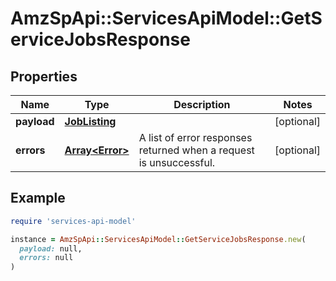# AmzSpApi::ServicesApiModel::GetServiceJobsResponse

## Properties

| Name | Type | Description | Notes |
| ---- | ---- | ----------- | ----- |
| **payload** | [**JobListing**](JobListing.md) |  | [optional] |
| **errors** | [**Array&lt;Error&gt;**](Error.md) | A list of error responses returned when a request is unsuccessful. | [optional] |

## Example

```ruby
require 'services-api-model'

instance = AmzSpApi::ServicesApiModel::GetServiceJobsResponse.new(
  payload: null,
  errors: null
)
```

